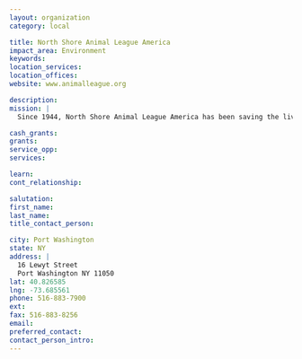 ```yaml
---
layout: organization
category: local

title: North Shore Animal League America
impact_area: Environment
keywords: 
location_services: 
location_offices: 
website: www.animalleague.org

description: 
mission: |
  Since 1944, North Shore Animal League America has been saving the lives of innocent dogs, cats, puppies, and kittens — over 1,000,000 to date. 

cash_grants: 
grants: 
service_opp: 
services: 

learn: 
cont_relationship: 

salutation: 
first_name: 
last_name: 
title_contact_person: 

city: Port Washington
state: NY
address: |
  16 Lewyt Street  
  Port Washington NY 11050
lat: 40.826585
lng: -73.685561
phone: 516-883-7900
ext: 
fax: 516-883-8256
email: 
preferred_contact: 
contact_person_intro: 
---
```

